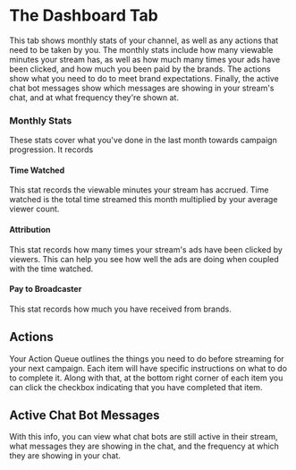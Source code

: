 # The Dashboard Tab

This tab shows monthly stats of your channel, as well as any actions that need to be taken by you. The monthly stats include how many viewable minutes your stream has, as well as how much many times your ads have been clicked, and how much you been paid by the brands. The actions show what you need to do to meet brand expectations. Finally, the active chat bot messages show which messages are showing in your stream's chat, and at what frequency they're shown at.

### Monthly Stats

These stats cover what you've done in the last month towards campaign progression. It records

#### Time Watched

This stat records the viewable minutes your stream has accrued. Time watched is the total time streamed this month multiplied by your average viewer count.

#### Attribution

This stat records how many times your stream's ads have been clicked by viewers. This can help you see how well the ads are doing when coupled with the time watched.

#### Pay to Broadcaster

This stat records how much you have received from brands.

## Actions

Your Action Queue outlines the things you need to do before streaming for your next campaign. Each item will have specific instructions on what to do to complete it. Along with that, at the bottom right corner of each item you can click the checkbox indicating that you have completed that item. 

## Active Chat Bot Messages

With this info, you can view what chat bots are still active in their stream, what messages they are showing in the chat, and the frequency at which they are showing in your chat.
